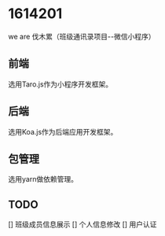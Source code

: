 # 1614201
we are 伐木累（班级通讯录项目--微信小程序）

## 前端
选用Taro.js作为小程序开发框架。

## 后端
选用Koa.js作为后端应用开发框架。

## 包管理
选用yarn做依赖管理。

## TODO
[] 班级成员信息展示
[] 个人信息修改
[] 用户认证
